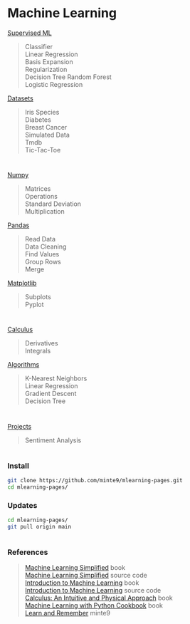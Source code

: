 # Machine Learning

[Supervised ML](./main/supervised-ml/)  
> Classifier    
> Linear Regression  
> Basis Expansion    
> Regularization    
> Decision Tree
> Random Forest      
> Logistic Regression    

[Datasets](./main/datasets/)  
> Iris Species    
> Diabetes     
> Breast Cancer    
> Simulated Data  
> Tmdb  
> Tic-Tac-Toe  

#

[Numpy](./main/numpy/)  
> Matrices   
> Operations  
> Standard Deviation  
> Multiplication  

[Pandas](./main/pandas/)  
> Read Data  
> Data Cleaning  
> Find Values  
> Group Rows  
> Merge  

[Matplotlib](./main/matplotlib/)  
> Subplots  
> Pyplot  

#

[Calculus](./main/calculus/)  
> Derivatives  
> Integrals  

[Algorithms](./main/algorithms/)  
> K-Nearest Neighbors   
> Linear Regression  
> Gradient Descent  
> Decision Tree  

#

[Projects](./main/projects/)  
> Sentiment Analysis  

#


### Install

~~~sh
git clone https://github.com/minte9/mlearning-pages.git
cd mlearning-pages/
~~~

### Updates

~~~sh
cd mlearning-pages/
git pull origin main
~~~

#

### References
> [Machine Learning Simplified](https://www.amazon.com/gp/product/B0B216KMM4) book  
> [Machine Learning Simplified](https://code.themlsbook.com/index.html) source code  
> [Introduction to Machine Learning](https://www.amazon.com/gp/product/B01M0LNE8C) book  
> [Introduction to Machine Learning](https://github.com/amueller/introduction_to_ml_with_python) source code  
> [Calculus: An Intuitive and Physical Approach](https://www.amazon.com/gp/product/B00CB2MK6C) book   
> [Machine Learning with Python Cookbook](https://www.amazon.com/gp/product/B07BC3LFKT) book  
> [Learn and Remember](https://www.minte9.com/mlearning) minte9  
